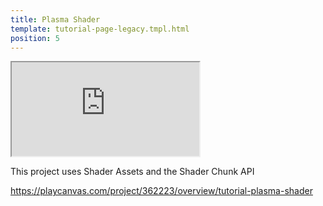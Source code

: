 ```yaml
---
title: Plasma Shader
template: tutorial-page-legacy.tmpl.html
position: 5
---
```


<iframe src="http://playcanv.as/p/A9LHOhAw"></iframe>

This project uses Shader Assets and the Shader Chunk API

https://playcanvas.com/project/362223/overview/tutorial-plasma-shader

